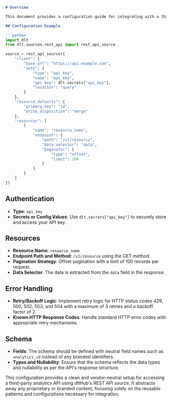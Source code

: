 ```markdown
# Overview

This document provides a configuration guide for integrating with a third-party analytics API using dltHub's REST API source. The integration supports full refresh syncs and is designed to handle data retrieval from a specified endpoint with pagination and error handling.

## Configuration Example

```python
import dlt
from dlt.sources.rest_api import rest_api_source

source = rest_api_source({
    "client": {
        "base_url": "https://api.example.com",
        "auth": {
            "type": "api_key",
            "name": "api_key",
            "api_key": dlt.secrets["api_key"],
            "location": "query"
        }
    },
    "resource_defaults": {
        "primary_key": "id",
        "write_disposition": "merge"
    },
    "resources": [
        {
            "name": "resource_name",
            "endpoint": {
                "path": "/v1/resource",
                "data_selector": "data",
                "paginator": {
                    "type": "offset",
                    "limit": 100
                }
            }
        }
    ]
})
```

## Authentication

- **Type**: `api_key`
- **Secrets or Config Values**: Use `dlt.secrets["api_key"]` to securely store and access your API key.

## Resources

- **Resource Name**: `resource_name`
- **Endpoint Path and Method**: `/v1/resource` using the GET method.
- **Pagination Strategy**: Offset pagination with a limit of 100 records per request.
- **Data Selector**: The data is extracted from the `data` field in the response.

## Error Handling

- **Retry/Backoff Logic**: Implement retry logic for HTTP status codes 429, 500, 502, 503, and 504 with a maximum of 3 retries and a backoff factor of 2.
- **Known HTTP Response Codes**: Handle standard HTTP error codes with appropriate retry mechanisms.

## Schema

- **Fields**: The schema should be defined with neutral field names such as `analytics_id` instead of any branded identifiers.
- **Types and Nullability**: Ensure that the schema reflects the data types and nullability as per the API's response structure.

This configuration provides a clean and vendor-neutral setup for accessing a third-party analytics API using dltHub's REST API source. It abstracts away any proprietary or branded content, focusing solely on the reusable patterns and configurations necessary for integration.
```